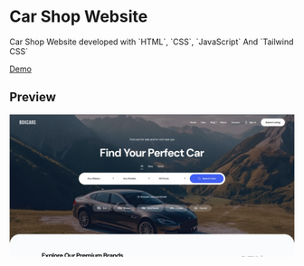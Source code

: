 # Car Shop Website

<p>Car Shop Website developed with `HTML`, `CSS`, `JavaScript` And `Tailwind CSS`</p>

[Demo](https://teraxler.github.io/Car-Shop-Website/src/)

## Preview

![Home page](.\public\images\preview-home-page.jpg)
